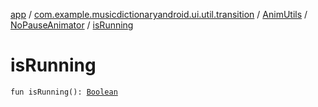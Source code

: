 [app](../../../index.md) / [com.example.musicdictionaryandroid.ui.util.transition](../../index.md) / [AnimUtils](../index.md) / [NoPauseAnimator](index.md) / [isRunning](./is-running.md)

# isRunning

`fun isRunning(): `[`Boolean`](https://kotlinlang.org/api/latest/jvm/stdlib/kotlin/-boolean/index.html)